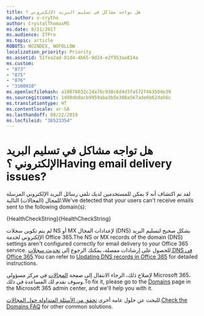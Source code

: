 ```yaml
---
title: هل تواجه مشاكل في تسليم البريد الإلكتروني ؟
ms.author: v-crytho
author: CrystalThomasMS
ms.date: 8/21/2017
ms.audience: ITPro
ms.topic: article
ROBOTS: NOINDEX, NOFOLLOW
localization_priority: Priority
ms.assetid: 51fea2ad-81d4-4b65-9d24-e2f953aa814a
ms.custom:
- "873"
- "875"
- "876"
- "3100010"
ms.openlocfilehash: a18878032c2da76c930c6d4d3fa572f46350de39
ms.sourcegitcommit: 1d98db8acb9959aba3b5e308a567ade6b62da56c
ms.translationtype: HT
ms.contentlocale: ar-SA
ms.lasthandoff: 08/22/2019
ms.locfileid: "36523354"
---
```

# <a name="having-email-delivery-issues"></a><span data-ttu-id="6c2d2-102">هل تواجه مشاكل في تسليم البريد الإلكتروني ؟</span><span class="sxs-lookup"><span data-stu-id="6c2d2-102">Having email delivery issues?</span></span>

<span data-ttu-id="6c2d2-103">لقد تم اكتشاف أنه لا يمكن للمستخدمين لديك تلقي رسائل البريد الإلكتروني المرسلة للمجال (المجالات) التالية:</span><span class="sxs-lookup"><span data-stu-id="6c2d2-103">We've detected that your users can't receive emails sent to the following domain(s):</span></span>
  
<span data-ttu-id="6c2d2-104">{HealthCheckString}</span><span class="sxs-lookup"><span data-stu-id="6c2d2-104">{HealthCheckString}</span></span>
  
<span data-ttu-id="6c2d2-105">لم يتم تكوين سجلات NS أو MX لإعدادات المجال (DNS) بشكل صحيح لتسليم البريد الإلكتروني لخدمة Office 365.</span><span class="sxs-lookup"><span data-stu-id="6c2d2-105">The NS or MX records of the domain (DNS) settings aren't configured correctly for email delivery to your Office 365 service.</span></span> <span data-ttu-id="6c2d2-106">للحصول على إرشادات مفصلة، يمكنك الرجوع إلى [تحديث سجلات DNS في Office 365‏](https://support.office.com/article/Create-DNS-records-for-Office-365-when-you-manage-your-DNS-records-B0F3FDCA-8A80-4E8E-9EF3-61E8A2A9AB23.aspx).</span><span class="sxs-lookup"><span data-stu-id="6c2d2-106">You can refer to [Updating DNS records in Office 365](https://support.office.com/article/Create-DNS-records-for-Office-365-when-you-manage-your-DNS-records-B0F3FDCA-8A80-4E8E-9EF3-61E8A2A9AB23.aspx) for detailed instructions.</span></span>
  
<span data-ttu-id="6c2d2-107">لإصلاح ذلك، الرجاء الانتقال إلى صفحة [المجالات](https://admin.microsoft.com/adminportal/home#/Domains) في مركز مسؤولي Microsoft 365، وسوف نقدم لك المساعدة في ذلك.</span><span class="sxs-lookup"><span data-stu-id="6c2d2-107">To fix it, please go to the [Domains](https://admin.microsoft.com/adminportal/home#/Domains) page in the Microsoft 365 admin center, and we'll help you with it.</span></span>
  
<span data-ttu-id="6c2d2-108">للبحث عن حلول عامة أخرى [تحقق من الأسئلة المتداولة حول المجالات](https://support.office.com/article/7b7b075d-79f9-4e37-8a9e-fb60c1d95166.aspx).</span><span class="sxs-lookup"><span data-stu-id="6c2d2-108">[Check the Domains FAQ](https://support.office.com/article/7b7b075d-79f9-4e37-8a9e-fb60c1d95166.aspx) for other common solutions.</span></span>
  